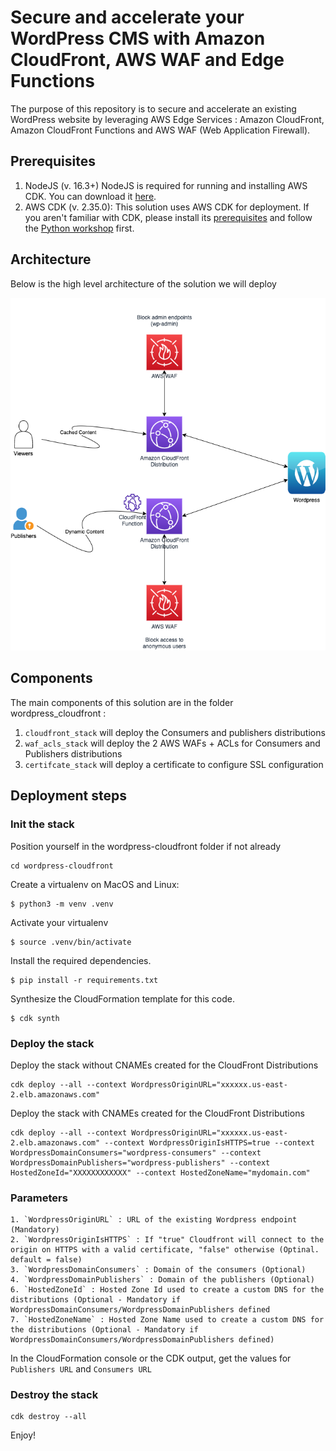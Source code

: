 # Secure and accelerate your WordPress CMS with Amazon CloudFront, AWS WAF and Edge Functions

The purpose of this repository is to secure and accelerate an existing WordPress website by leveraging AWS Edge Services : Amazon CloudFront, Amazon CloudFront Functions and AWS WAF (Web Application Firewall). 

## Prerequisites

1. NodeJS (v. 16.3+) NodeJS is required for running and installing AWS CDK. You can download it [here](https://nodejs.org/en/download/).
1. AWS CDK (v. 2.35.0): This solution uses AWS CDK for deployment. If you aren't familiar with CDK, please install its [prerequisites](https://cdkworkshop.com/15-prerequisites.html) and follow the  [Python workshop](https://cdkworkshop.com/30-python.html) first.

## Architecture

Below is the high level architecture of the solution we will deploy

![](.README_images/architecture.png)


## Components 

The main components of this solution are in the folder wordpress_cloudfront :

1. `cloudfront_stack` will deploy the Consumers and publishers distributions
2. `waf_acls_stack` will deploy the 2 AWS WAFs + ACLs for Consumers and Publishers distributions
3. `certifcate_stack` will deploy a certificate to configure SSL configuration


## Deployment steps

### Init  the stack

Position yourself in the wordpress-cloudfront folder if not already

```
cd wordpress-cloudfront
```

Create a virtualenv on MacOS and Linux:

```
$ python3 -m venv .venv
```

Activate your virtualenv
```
$ source .venv/bin/activate
```

Install the required dependencies.

```
$ pip install -r requirements.txt
```

Synthesize the CloudFormation template for this code.

```
$ cdk synth
```
### Deploy  the stack

Deploy the stack without CNAMEs created for the CloudFront Distributions

```
cdk deploy --all --context WordpressOriginURL="xxxxxx.us-east-2.elb.amazonaws.com"  
```

Deploy the stack with CNAMEs created for the CloudFront Distributions

```
cdk deploy --all --context WordpressOriginURL="xxxxxx.us-east-2.elb.amazonaws.com" --context WordpressOriginIsHTTPS=true --context WordpressDomainConsumers="wordpress-consumers" --context WordpressDomainPublishers="wordpress-publishers" --context HostedZoneId="XXXXXXXXXXXX" --context HostedZoneName="mydomain.com" 
```

### Parameters 
```
1. `WordpressOriginURL` : URL of the existing Wordpress endpoint (Mandatory)
2. `WordpressOriginIsHTTPS` : If "true" Cloudfront will connect to the origin on HTTPS with a valid certificate, "false" otherwise (Optinal. default = false)
3. `WordpressDomainConsumers` : Domain of the consumers (Optional)
4. `WordpressDomainPublishers` : Domain of the publishers (Optional)
6. `HostedZoneId` : Hosted Zone Id used to create a custom DNS for the distributions (Optional - Mandatory if WordpressDomainConsumers/WordpressDomainPublishers defined
7. `HostedZoneName` : Hosted Zone Name used to create a custom DNS for the distributions (Optional - Mandatory if WordpressDomainConsumers/WordpressDomainPublishers defined)

```

In the CloudFormation console or the CDK output, get the values for `Publishers URL` and `Consumers URL`

### Destroy the stack

```
cdk destroy --all
```

Enjoy!



